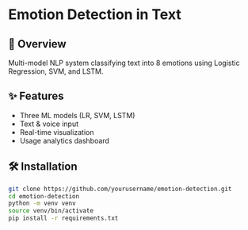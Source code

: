# Emotion Detection in Text

## 📌 Overview
Multi-model NLP system classifying text into 8 emotions using Logistic Regression, SVM, and LSTM.

## ✨ Features
- Three ML models (LR, SVM, LSTM)
- Text & voice input
- Real-time visualization
- Usage analytics dashboard

## 🛠️ Installation
```bash
git clone https://github.com/yourusername/emotion-detection.git
cd emotion-detection
python -m venv venv
source venv/bin/activate
pip install -r requirements.txt
